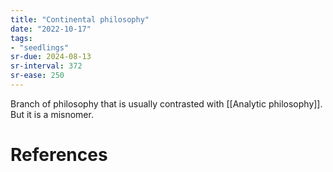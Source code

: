 ```yaml
---
title: "Continental philosophy"
date: "2022-10-17"
tags:
- "seedlings"
sr-due: 2024-08-13
sr-interval: 372
sr-ease: 250
---
```


Branch of philosophy that is usually contrasted with [[Analytic philosophy]]. But it is a misnomer.

# References
